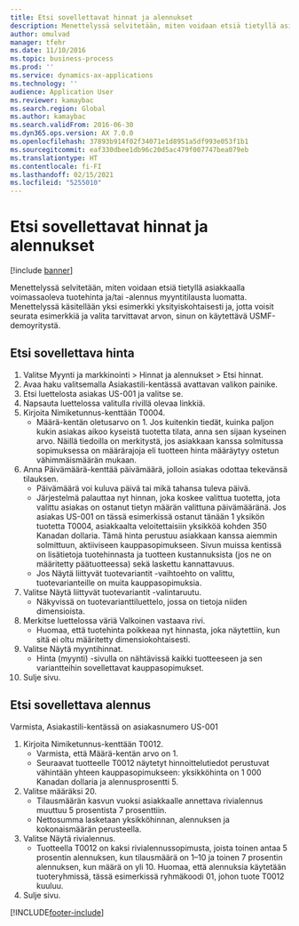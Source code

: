 ```yaml
---
title: Etsi sovellettavat hinnat ja alennukset
description: Menettelyssä selvitetään, miten voidaan etsiä tietyllä asiakkaalla voimassaoleva tuotehinta ja/tai -alennus myyntitilausta luomatta.
author: omulvad
manager: tfehr
ms.date: 11/10/2016
ms.topic: business-process
ms.prod: ''
ms.service: dynamics-ax-applications
ms.technology: ''
audience: Application User
ms.reviewer: kamaybac
ms.search.region: Global
ms.author: kamaybac
ms.search.validFrom: 2016-06-30
ms.dyn365.ops.version: AX 7.0.0
ms.openlocfilehash: 37893b914f02f34071e1d8951a5df993e053f1b1
ms.sourcegitcommit: eaf330dbee1db96c20d5ac479f007747bea079eb
ms.translationtype: HT
ms.contentlocale: fi-FI
ms.lasthandoff: 02/15/2021
ms.locfileid: "5255010"
---
```

# <a name="look-up-applicable-prices-and-discounts"></a>Etsi sovellettavat hinnat ja alennukset

[!include [banner](../../includes/banner.md)]

Menettelyssä selvitetään, miten voidaan etsiä tietyllä asiakkaalla voimassaoleva tuotehinta ja/tai -alennus myyntitilausta luomatta. Menettelyssä käsitellään yksi esimerkki yksityiskohtaisesti ja, jotta voisit seurata esimerkkiä ja valita tarvittavat arvon, sinun on käytettävä USMF-demoyritystä.


## <a name="find-the-applicable-price"></a>Etsi sovellettava hinta
1. Valitse Myynti ja markkinointi > Hinnat ja alennukset > Etsi hinnat.
2. Avaa haku valitsemalla Asiakastili-kentässä avattavan valikon painike.
3. Etsi luettelosta asiakas US-001 ja valitse se.
4. Napsauta luettelossa valitulla rivillä olevaa linkkiä.
5. Kirjoita Nimiketunnus-kenttään T0004.
    * Määrä-kentän oletusarvo on 1. Jos kuitenkin tiedät, kuinka paljon kukin asiakas aikoo kyseistä tuotetta tilata, anna sen sijaan kyseinen arvo. Näillä tiedoilla on merkitystä, jos asiakkaan kanssa solmitussa sopimuksessa on määrärajoja eli tuotteen hinta määräytyy ostetun vähimmäismäärän mukaan.  
6. Anna Päivämäärä-kenttää päivämäärä, jolloin asiakas odottaa tekevänsä tilauksen. 
    * Päivämäärä voi kuluva päivä tai mikä tahansa tuleva päivä.  
    * Järjestelmä palauttaa nyt hinnan, joka koskee valittua tuotetta, jota valittu asiakas on ostanut tietyn määrän valittuna päivämääränä. Jos asiakas US-001 on tässä esimerkissä ostanut tänään 1 yksikön tuotetta T0004, asiakkaalta veloitettaisiin yksikköä kohden 350 Kanadan dollaria. Tämä hinta perustuu asiakkaan kanssa aiemmin solmittuun, aktiiviseen kauppasopimukseen.      Sivun muissa kentissä on lisätietoja tuotehinnasta ja tuotteen kustannuksista (jos ne on määritetty päätuotteessa) sekä laskettu kannattavuus.  
    * Jos Näytä liittyvät tuotevariantit -vaihtoehto on valittu, tuotevarianteille on muita kauppasopimuksia.  
7. Valitse Näytä liittyvät tuotevariantit -valintaruutu.
    * Näkyvissä on tuotevarianttiluettelo, jossa on tietoja niiden dimensioista.  
8. Merkitse luettelossa väriä Valkoinen vastaava rivi.
    * Huomaa, että tuotehinta poikkeaa nyt hinnasta, joka näytettiin, kun sitä ei oltu määritetty dimensiokohtaisesti.  
9. Valitse Näytä myyntihinnat.
    * Hinta (myynti) -sivulla on nähtävissä kaikki tuotteeseen ja sen variantteihin sovellettavat kauppasopimukset.  
10. Sulje sivu.

## <a name="find-the-applicable-discount"></a>Etsi sovellettava alennus
Varmista, Asiakastili-kentässä on asiakasnumero US-001    
1. Kirjoita Nimiketunnus-kenttään T0012.
    * Varmista, että Määrä-kentän arvo on 1.  
    * Seuraavat tuotteelle T0012 näytetyt hinnoittelutiedot perustuvat vähintään yhteen kauppasopimukseen: yksikköhinta on 1 000 Kanadan dollaria ja alennusprosentti 5.  
2. Valitse määräksi 20.
    * Tilausmäärän kasvun vuoksi asiakkaalle annettava rivialennus muuttuu 5 prosentista 7 prosenttiin.  
    * Nettosumma lasketaan yksikköhinnan, alennuksen ja kokonaismäärän perusteella.  
3. Valitse Näytä rivialennus.
    * Tuotteella T0012 on kaksi rivialennussopimusta, joista toinen antaa 5 prosentin alennuksen, kun tilausmäärä on 1–10 ja toinen 7 prosentin alennuksen, kun määrä on yli 10. Huomaa, että alennuksia käytetään tuoteryhmissä, tässä esimerkissä ryhmäkoodi 01, johon tuote T0012 kuuluu.  
4. Sulje sivu.



[!INCLUDE[footer-include](../../../includes/footer-banner.md)]
